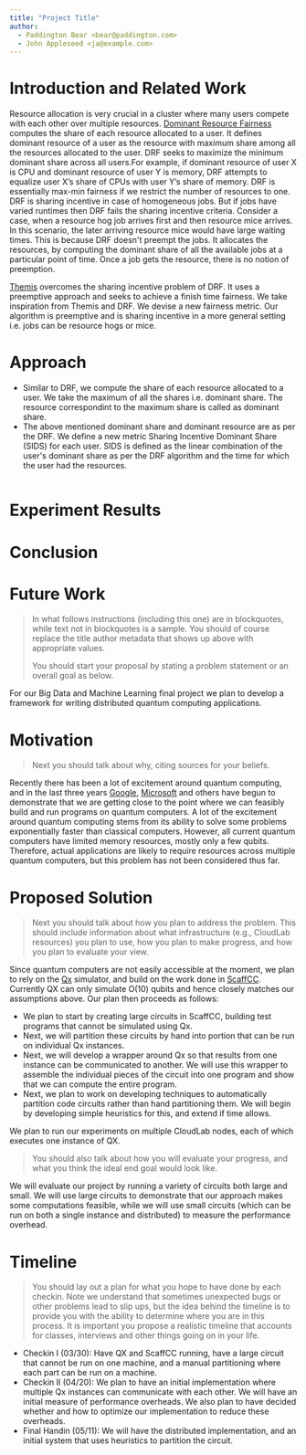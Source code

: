 ```yaml
---
title: "Project Title"
author:
  - Paddington Bear <bear@paddington.com>
  - John Appleseed <ja@example.com>
---
```


# Introduction and Related Work
Resource allocation is very crucial in a cluster where many users compete with each other 
over multiple resources. [Dominant Resource Fairness](http://web.eecs.umich.edu/~mosharaf/Readings/DRF.pdf) computes the share of each resource
allocated to a user. It defines dominant resource of a user as the resource with maximum share among all the resources allocated to the user.
DRF seeks to maximize the minimum dominant share across all users.For example, if dominant resource of user X is CPU and dominant resource of user Y is  memory, DRF attempts to equalize user X’s share of CPUs with user Y’s share of memory. DRF is essentially max-min fairness if we restrict the number of resources to one.
DRF is sharing incentive in case of homogeneous jobs. But if jobs have varied runtimes then DRF fails the sharing incentive criteria. Consider a case, when a resource hog job arrives first and then resource mice arrives. In this scenario, the later arriving resource mice would have large waiting times. This is because DRF doesn't preempt the jobs. It allocates the resources, by computing the dominant share of all the available jobs at a particular point of time. Once a job gets the resource, there is no notion of preemption. 

[Themis](https://cs.nyu.edu/~apanda/classes/sp21/papers/themis.pdf) overcomes the sharing incentive problem of DRF. It uses a preemptive approach and seeks to achieve a finish time fairness. We take inspiration from Themis and DRF. We devise a new fairness metric. Our algorithm is preemptive and is sharing incentive in a more general setting i.e. jobs can be resource hogs or mice.  

# Approach

* Similar to DRF, we compute the share of each resource allocated to a user. We take the maximum of all the shares i.e. dominant share. The resource correspondint to the maximum share is called as dominant share.
* The above mentioned dominant share and dominant resource are as per the DRF. We define a new metric Sharing Incentive Dominant Share (SIDS) for each user. SIDS is defined as the linear combination of the user's dominant share as per the DRF algorithm and the time for which the user had the resources.  
```SIDS (Sharing Incentive Dominant Share) = p * (DRF's Dominant Share) + (1-p) * (t)
```

# Experiment Results

# Conclusion

# Future Work
> In what follows instructions (including this one) are in blockquotes, while
> text not in blockquotes is a sample. You should of course replace the title
> author metadata that shows up above with appropriate values.
>
> You should start your proposal by stating a problem statement or an overall
> goal  as below.

For our Big Data and Machine Learning final project we plan to develop a
framework for writing distributed quantum computing applications.

# Motivation
> Next you should talk about why, citing sources for your beliefs.

Recently there has been a lot of excitement around quantum computing, and in the
last three years [Google](https://www.nature.com/articles/s41586-019-1666-5),
[Microsoft](https://azure.microsoft.com/en-us/solutions/quantum-computing/) and
others have begun to demonstrate that we are getting close to the point where we
can feasibly build and run programs on quantum computers. A lot of the
excitement around quantum computing stems from its ability to solve some
problems exponentially faster than classical computers. However, all current
quantum computers have limited memory resources, mostly only a few qubits.
Therefore, actual applications are likely to require resources across multiple
quantum computers, but this problem has not been considered thus far.

# Proposed Solution
> Next you should talk about how you plan to address the problem. 
> This should include information about what infrastructure (e.g., CloudLab
> resources) you plan to use, how you plan to make progress, and how you plan to
> evaluate your view.

Since quantum computers are not easily accessible at the moment, we plan to
rely on the [Qx](http://qutech.nl/qx-quantum-computer-simulator/) simulator, and
build on the work done in [ScaffCC](https://github.com/epiqc/ScaffCC). Currently
QX can only simulate O(10) qubits and hence closely matches our assumptions
above. Our plan then proceeds as follows:

* We plan to start by creating large circuits in ScaffCC, building test programs
that cannot be simulated using Qx. 
* Next, we will partition these circuits by hand into portion that can be run on
  individual Qx instances. 
* Next, we will develop a wrapper around Qx so that results from one instance
    can be communicated to another. We will use this wrapper to assemble the
    individual pieces of the circuit into one program and show that we can
    compute the entire program.
* Next, we plan to work on developing techniques to automatically partition code
  circuits rather than hand partitioning them. We will begin by developing
  simple heuristics for this, and extend if time allows.

We plan to run our experiments on multiple CloudLab nodes, each of which
executes one instance of QX.

> You should also talk about how you will evaluate your progress, and what you
> think the ideal end goal would look like.

We will evaluate our project by running a variety of circuits both large and
small. We will use large circuits to demonstrate that our approach makes some
computations feasible, while we will use small circuits (which can be run on
both a single instance and distributed) to measure the performance overhead.

# Timeline
> You should lay out a plan for what you hope to have done by each checkin. Note
> we understand that sometimes unexpected bugs or other problems lead to slip
> ups, but the idea behind the timeline is to provide you with the ability to
> determine where you are in this process. It is important you propose a
> realistic timeline that accounts for classes, interviews and other things
> going on in your life.

* Checkin I (03/30): Have QX and ScaffCC running, have a large circuit that
    cannot be run on one machine, and a manual partitioning where each part can
    be run on a machine.
* Checkin II (04/20): We plan to have an initial implementation where multiple
    Qx instances can communicate with each other. We will have an initial
    measure of performance overheads. We also plan to have decided whether and
    how to optimize our implementation to reduce these overheads.
* Final Handin (05/11): We will have the distributed implementation, and an
    initial system that uses heuristics to partition the circuit.

